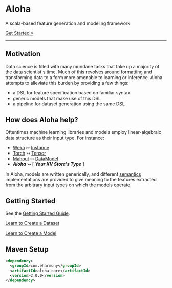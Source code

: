 <div class="jumbotron">
  <div class="container">
    <h1>Aloha</h1>
    <p>A scala-based feature generation and modeling framework</p>
    <a href="getting_started.html" class="btn btn-primary btn-large" role="button">Get Started &#187;</a>
  </div>
</div>

---

Motivation
----------

Data science is filled with many mundane tasks that take up a majority of the data scientist's time.  Much of this 
revolves around formatting and transforming data to a form more amenable to learning or inference.  Aloha attempts
to alleviate this burden by providing a few things: 

- a DSL for feature specification based on familiar syntax
- generic models that make use of this DSL
- a pipeline for dataset generation using the same DSL


How does Aloha help?
--------------------

Oftentimes machine learning libraries and models employ linear-algebraic data structure as their input type.  For instance:

- [Weka](http://www.cs.waikato.ac.nz/ml/weka/) &#8611; [Instance](http://weka.sourceforge.net/doc.dev/weka/core/Instance.html)
- [Torch](http://www.torch.ch/) &#8611; [Tensor](https://github.com/torch/torch7/blob/master/doc/tensor.md)
- [Mahout](http://mahout.apache.org/) &#8611; [DataModel](https://builds.apache.org/job/Mahout-Quality/javadoc/org/apache/mahout/cf/taste/model/DataModel.html)
- ***<span class="color-highlight">Aloha</span>*** &#8611; \[ ***Your KV Store's Type*** \]

In Aloha, models are written generically, and different 
[semantics](http://en.wikipedia.org/wiki/Formal_semantics_of_programming_languages) implementations are provided to 
give meaning to the features extracted from the arbitrary input types on which the models operate.


Getting Started
---------------

See the [Getting Started Guide](getting_started.html).

<a href="eg/dataset/index.html" class="btn btn-primary btn-large btn-block">Learn to Create a Dataset</a>

<a href="eg/model/index.html" class="btn btn-primary btn-large btn-block">Learn to Create a Model</a>


Maven Setup
-----------

```xml
<dependency>
  <groupId>com.eharmony</groupId>
  <artifactId>aloha-core</artifactId>
  <version>2.0.0</version>
</dependency>
```
